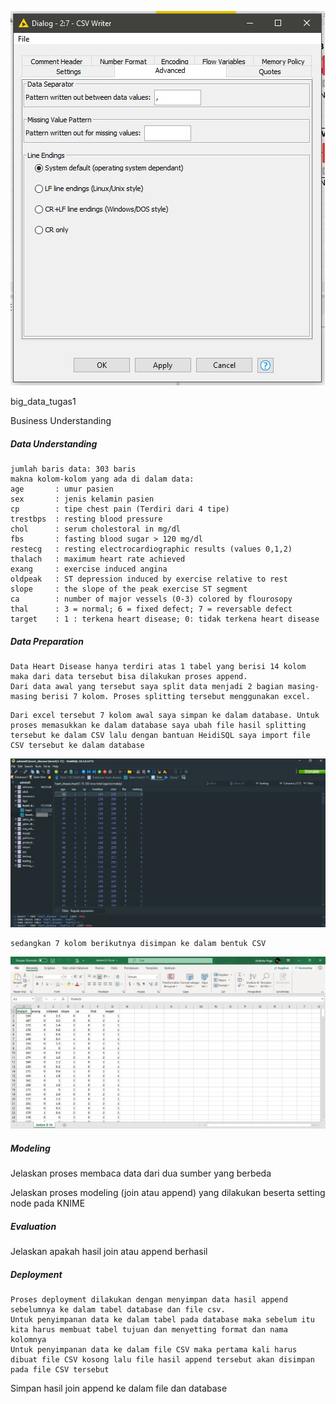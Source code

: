 ![test](/screenshot/CSV_Writer_setting.JPG)

big_data_tugas1

Business Understanding

##### Data Understanding
```
jumlah baris data: 303 baris 
makna kolom-kolom yang ada di dalam data:
age       : umur pasien
sex       : jenis kelamin pasien
cp        : tipe chest pain (Terdiri dari 4 tipe)
trestbps  : resting blood pressure
chol      : serum cholestoral in mg/dl 
fbs       : fasting blood sugar > 120 mg/dl
restecg   : resting electrocardiographic results (values 0,1,2)
thalach   : maximum heart rate achieved 
exang     : exercise induced angina 
oldpeak   : ST depression induced by exercise relative to rest 
slope     : the slope of the peak exercise ST segment 
ca        : number of major vessels (0-3) colored by flourosopy 
thal      : 3 = normal; 6 = fixed defect; 7 = reversable defect
target    : 1 : terkena heart disease; 0: tidak terkena heart disease
```

##### Data Preparation

```
Data Heart Disease hanya terdiri atas 1 tabel yang berisi 14 kolom maka dari data tersebut bisa dilakukan proses append.
Dari data awal yang tersebut saya split data menjadi 2 bagian masing-masing berisi 7 kolom. Proses splitting tersebut menggunakan excel. 
```
```
Dari excel tersebut 7 kolom awal saya simpan ke dalam database. Untuk proses memasukkan ke dalam database saya ubah file hasil splitting tersebut ke dalam CSV lalu dengan bantuan HeidiSQL saya import file CSV tersebut ke dalam database 
```
![test](/screenshot/DB_split.JPG)
```
sedangkan 7 kolom berikutnya disimpan ke dalam bentuk CSV 
```
![test](/screenshot/CSV_split.JPG)

##### Modeling

Jelaskan proses membaca data dari dua sumber yang berbeda

Jelaskan proses modeling (join atau append) yang dilakukan beserta setting node pada KNIME

##### Evaluation

Jelaskan apakah hasil join atau append berhasil

##### Deployment
```
Proses deployment dilakukan dengan menyimpan data hasil append sebelumnya ke dalam tabel database dan file csv.
Untuk penyimpanan data ke dalam tabel pada database maka sebelum itu kita harus membuat tabel tujuan dan menyetting format dan nama kolomnya
Untuk penyimpanan data ke dalam file CSV maka pertama kali harus dibuat file CSV kosong lalu file hasil append tersebut akan disimpan pada file CSV tersebut
```
Simpan hasil join append ke dalam file dan database
